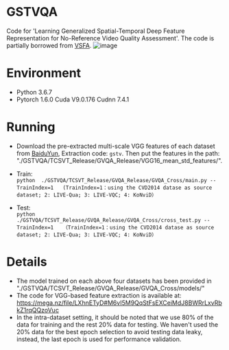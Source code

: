 # GSTVQA
Code for 'Learning Generalized Spatial-Temporal Deep Feature  Representation for No-Reference Video Quality Assessment'. The code is partially borrowed from  [VSFA](https://github.com/lidq92/VSFA).
![image](https://user-images.githubusercontent.com/75255236/121126057-1fbca280-c85a-11eb-9b6d-2d221a83b263.png)


# Environment
* Python 3.6.7
* Pytorch 1.6.0  Cuda V9.0.176 Cudnn 7.4.1

# Running
* Download the pre-extracted multi-scale VGG features of each dataset from [BaiduYun](https://pan.baidu.com/s/1pyl5Yz4opPdoACnqSWLXsw), Extraction code: `gstv`. Then put the features in the path: "./GSTVQA/TCSVT_Release/GVQA_Release/VGG16_mean_std_features/".

* Train:  
  `python  ./GSTVQA/TCSVT_Release/GVQA_Release/GVQA_Cross/main.py --TrainIndex=1  
  (TrainIndex=1：using the CVD2014 datase as source dataset; 2: LIVE-Qua; 3: LIVE-VQC; 4: KoNviD）`

* Test:  
  `python  ./GSTVQA/TCSVT_Release/GVQA_Release/GVQA_Cross/cross_test.py --TrainIndex=1  
  （TrainIndex=1：using the CVD2014 datase as source dataset; 2: LIVE-Qua; 3: LIVE-VQC; 4: KoNviD）`  

# Details
* The model trained on each above four datasets has been provided in "./GSTVQA/TCSVT_Release/GVQA_Release/GVQA_Cross/models/"
* The code for VGG-based feature extraction is available at: https://mega.nz/file/LXhnETyD#M6vI5M9QqStFsEXCeiMdJ8BWRrLxvRbkZ1rqQQzoVuc
* In the intra-dataset setting, it should be noted that we use 80% of the data for training and the rest 20% data for testing. We haven't used the 20% data for the best epoch selection to avoid testing data leaky, instead, the last epoch is used for performance validation.
